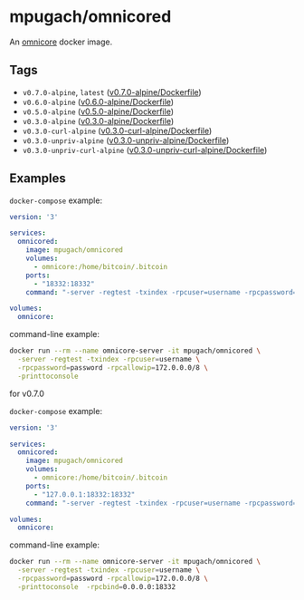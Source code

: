 # mpugach/omnicored

An [omnicore](https://github.com/OmniLayer/omnicore) docker image.

## Tags

- `v0.7.0-alpine`, `latest` ([v0.7.0-alpine/Dockerfile](https://github.com/mpugach/docker_omnicored/blob/master/v0.6.0-alpine/Dockerfile))
- `v0.6.0-alpine` ([v0.6.0-alpine/Dockerfile](https://github.com/mpugach/docker_omnicored/blob/master/v0.6.0-alpine/Dockerfile))
- `v0.5.0-alpine` ([v0.5.0-alpine/Dockerfile](https://github.com/mpugach/docker_omnicored/blob/master/v0.5.0-alpine/Dockerfile))
- `v0.3.0-alpine` ([v0.3.0-alpine/Dockerfile](https://github.com/mpugach/docker_omnicored/blob/master/v0.3.0-alpine/Dockerfile))
- `v0.3.0-curl-alpine` ([v0.3.0-curl-alpine/Dockerfile](https://github.com/mpugach/docker_omnicored/blob/master/v0.3.0-curl-alpine/Dockerfile))
- `v0.3.0-unpriv-alpine` ([v0.3.0-unpriv-alpine/Dockerfile](https://github.com/mpugach/docker_omnicored/blob/master/v0.3.0-unpriv-alpine/Dockerfile))
- `v0.3.0-unpriv-curl-alpine` ([v0.3.0-unpriv-curl-alpine/Dockerfile](https://github.com/mpugach/docker_omnicored/blob/master/v0.3.0-unpriv-curl-alpine/Dockerfile))

## Examples

`docker-compose` example:

```yml
version: '3'

services:
  omnicored:
    image: mpugach/omnicored
    volumes:
      - omnicore:/home/bitcoin/.bitcoin
    ports:
      - "18332:18332"
    command: "-server -regtest -txindex -rpcuser=username -rpcpassword=password -rpcallowip=172.0.0.0/8 -printtoconsole"

volumes:
  omnicore:
```

command-line example:

```sh
docker run --rm --name omnicore-server -it mpugach/omnicored \
  -server -regtest -txindex -rpcuser=username \
  -rpcpassword=password -rpcallowip=172.0.0.0/8 \
  -printtoconsole
```

for v0.7.0 

`docker-compose` example:

```yml
version: '3'

services:
  omnicored:
    image: mpugach/omnicored
    volumes:
      - omnicore:/home/bitcoin/.bitcoin
    ports:
      - "127.0.0.1:18332:18332"
    command: "-server -regtest -txindex -rpcuser=username -rpcpassword=password -rpcallowip=172.0.0.0/8 -printtoconsole -rpcbind=0.0.0.0:18332"

volumes:
  omnicore:
```

command-line example:

```sh
docker run --rm --name omnicore-server -it mpugach/omnicored \
  -server -regtest -txindex -rpcuser=username \
  -rpcpassword=password -rpcallowip=172.0.0.0/8 \
  -printtoconsole  -rpcbind=0.0.0.0:18332
```